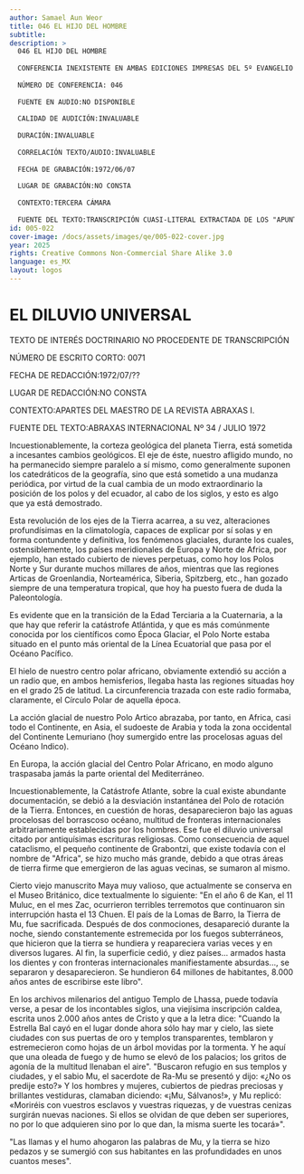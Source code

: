 ```yaml
---
author: Samael Aun Weor
title: 046 EL HIJO DEL HOMBRE
subtitle:
description: >
  046 EL HIJO DEL HOMBRE
  
  CONFERENCIA INEXISTENTE EN AMBAS EDICIONES IMPRESAS DEL 5º EVANGELIO
  
  NÚMERO DE CONFERENCIA: 046
  
  FUENTE EN AUDIO:NO DISPONIBLE
  
  CALIDAD DE AUDICIÓN:INVALUABLE
  
  DURACIÓN:INVALUABLE
  
  CORRELACIÓN TEXTO/AUDIO:INVALUABLE
  
  FECHA DE GRABACIÓN:1972/06/07
  
  LUGAR DE GRABACIÓN:NO CONSTA
  
  CONTEXTO:TERCERA CÁMARA
  
  FUENTE DEL TEXTO:TRANSCRIPCIÓN CUASI-LITERAL EXTRACTADA DE LOS "APUNTES DE CONFERENCIAS" DE VÍCTOR MANUEL CHÁVEZ CABALLERO
id: 005-022
cover-image: /docs/assets/images/qe/005-022-cover.jpg
year: 2025
rights: Creative Commons Non-Commercial Share Alike 3.0
language: es_MX
layout: logos
---
```

# EL DILUVIO UNIVERSAL

TEXTO DE INTERÉS DOCTRINARIO NO PROCEDENTE DE TRANSCRIPCIÓN

NÚMERO DE ESCRITO CORTO: 0071

FECHA DE REDACCIÓN:1972/07/??

LUGAR DE REDACCIÓN:NO CONSTA

CONTEXTO:APARTES DEL MAESTRO DE LA REVISTA ABRAXAS I.

FUENTE DEL TEXTO:ABRAXAS INTERNACIONAL Nº 34 / JULIO 1972

Incuestionablemente, la corteza geológica del planeta Tierra, está sometida a incesantes cambios geológicos. El eje de éste, nuestro afligido mundo, no ha permanecido siempre paralelo a sí mismo, como generalmente suponen los catedráticos de la geografía, sino que está sometido a una mudanza periódica, por virtud de la cual cambia de un modo extraordinario la posición de los polos y del ecuador, al cabo de los siglos, y esto es algo que ya está demostrado.

Esta revolución de los ejes de la Tierra acarrea, a su vez, alteraciones profundísimas en la climatología, capaces de explicar por sí solas y en forma contundente y definitiva, los fenómenos glaciales, durante los cuales, ostensiblemente, los países meridionales de Europa y Norte de Africa, por ejemplo, han estado cubierto de nieves perpetuas, como hoy los Polos Norte y Sur durante muchos millares de años, mientras que las regiones Articas de Groenlandia, Norteamérica, Siberia, Spitzberg, etc., han gozado siempre de una temperatura tropical, que hoy ha puesto fuera de duda la Paleontología.

Es evidente que en la transición de la Edad Terciaria a la Cuaternaria, a la que hay que referir la catástrofe Atlántida, y que es más comúnmente conocida por los científicos como Época Glaciar, el Polo Norte estaba situado en el punto más oriental de la Línea Ecuatorial que pasa por el Océano Pacífico.

El hielo de nuestro centro polar africano, obviamente extendió su acción a un radio que, en ambos hemisferios, llegaba hasta las regiones situadas hoy en el grado 25 de latitud. La circunferencia trazada con este radio formaba, claramente, el Círculo Polar de aquella época.

La acción glacial de nuestro Polo Artico abrazaba, por tanto, en Africa, casi todo el Continente, en Asia, el sudoeste de Arabia y toda la zona occidental del Continente Lemuriano (hoy sumergido entre las procelosas aguas del Océano Indico).

En Europa, la acción glacial del Centro Polar Africano, en modo alguno traspasaba jamás la parte oriental del Mediterráneo.

Incuestionablemente, la Catástrofe Atlante, sobre la cual existe abundante documentación, se debió a la desviación instantánea del Polo de rotación de la Tierra. Entonces, en cuestión de horas, desaparecieron bajo las aguas procelosas del borrascoso océano, multitud de fronteras internacionales arbitrariamente establecidas por los hombres. Ese fue el diluvio universal citado por antiquísimas escrituras religiosas. Como consecuencia de aquel cataclismo, el pequeño continente de Grabontzi, que existe todavía con el nombre de "Africa", se hizo mucho más grande, debido a que otras áreas de tierra firme que emergieron de las aguas vecinas, se sumaron al mismo.

Cierto viejo manuscrito Maya muy valioso, que actualmente se conserva en el Museo Británico, dice textualmente lo siguiente: "En el año 6 de Kan, el 11 Muluc, en el mes Zac, ocurrieron terribles terremotos que continuaron sin interrupción hasta el 13 Chuen. El país de la Lomas de Barro, la Tierra de Mu, fue sacrificada. Después de dos conmociones, desapareció durante la noche, siendo constantemente estremecida por los fuegos subterráneos, que hicieron que la tierra se hundiera y reapareciera varias veces y en diversos lugares. Al fin, la superficie cedió, y diez países... armados hasta los dientes y con fronteras internacionales manifiestamente absurdas..., se separaron y desaparecieron. Se hundieron 64 millones de habitantes, 8.000 años antes de escribirse este libro".

En los archivos milenarios del antiguo Templo de Lhassa, puede todavía verse, a pesar de los incontables siglos, una viejísima inscripción caldea, escrita unos 2.000 años antes de Cristo y que a la letra dice: "Cuando la Estrella Bal cayó en el lugar donde ahora sólo hay mar y cielo, las siete ciudades con sus puertas de oro y templos transparentes, temblaron y estremecieron como hojas de un árbol movidas por la tormenta. Y he aquí que una oleada de fuego y de humo se elevó de los palacios; los gritos de agonía de la multitud llenaban el aire". "Buscaron refugio en sus templos y ciudades, y el sabio Mu, el sacerdote de Ra-Mu se presentó y dijo: «¿No os predije esto?» Y los hombres y mujeres, cubiertos de piedras preciosas y brillantes vestiduras, clamaban diciendo: «¡Mu, Sálvanos!», y Mu replicó: «Moriréis con vuestros esclavos y vuestras riquezas, y de vuestras cenizas surgirán nuevas naciones. Si ellos se olvidan de que deben ser superiores, no por lo que adquieren sino por lo que dan, la misma suerte les tocará»".

"Las llamas y el humo ahogaron las palabras de Mu, y la tierra se hizo pedazos y se sumergió con sus habitantes en las profundidades en unos cuantos meses".

